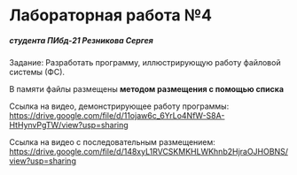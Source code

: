 # Лабораторная работа №4

##### студента ПИбд-21 Резникова Сергея

Задание: Разработать программу, иллюстрирующую работу файловой системы (ФС).

В памяти файлы размещены <strong> методом размещения с помощью списка</strong>

Ссылка на видео, демонстрирующее работу программы: https://drive.google.com/file/d/11ojaw6c_6YrLo4NfW-S8A-HtHynvPgTW/view?usp=sharing

Ссылка на видео с последовательным размещением: https://drive.google.com/file/d/148xyL1RVCSKMKHLWKhnb2HjraOJHOBNS/view?usp=sharing